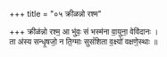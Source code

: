 +++
title = "०५ क्रीळन्नो रश्म"

+++
क्रीळ॑न्नो रश्म॒ आ भु॑वः॒ सं भस्म॑ना वा॒युना॒ वेवि॑दानः ।  
ता अ॑स्य सन्धृ॒षजो॒ न ति॒ग्माः सुसं॑शिता व॒क्ष्यो॑ वक्षणे॒स्थाः ॥